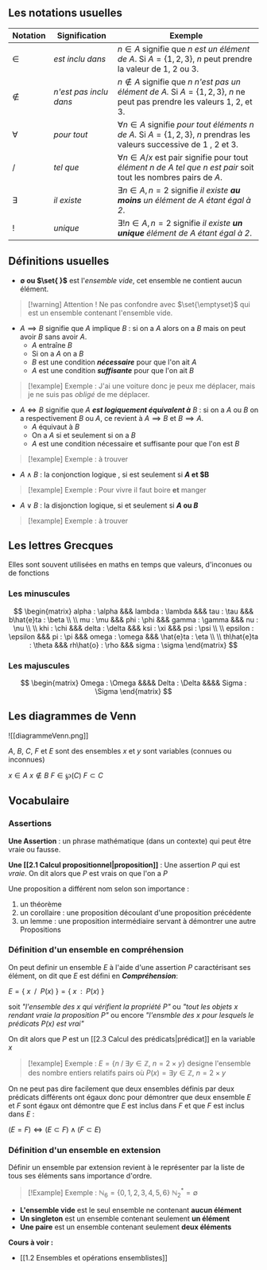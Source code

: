 ## Les notations usuelles

| Notation  | Signification          | Exemple                                                                                                                               |
| --------- | ---------------------- | ------------------------------------------------------------------------------------------------------------------------------------- |
| $\in$     | _est inclu dans_       | $n \in A$ signifie que _$n$ est un élément de A_. Si $A = \{1, 2, 3\}$, $n$ peut prendre la valeur de 1, 2 ou 3.                      |
| $\notin$  | _n'est pas inclu dans_ | $n \notin A$ signifie que _n n'est pas un élément de A._ Si $A = \{1,2,3\}$, $n$ ne peut pas prendre les valeurs $1$, $2$, et $3$.    |
| $\forall$ | _pour tout_            | $\forall  n \in A$ signifie _pour tout éléments $n$ de $A$._ Si $A = \{1, 2, 3\}$, $n$ prendras les valeurs successive de 1 , 2 et 3. |
| $/$ | _tel que_| $\forall n \in A / x \text{ est pair}$ signifie pour tout _élément $n$ de $A$ tel que n est pair_ soit tout les nombres pairs de $A$.                                                                                                                              |
| $\exists$ | _il existe_            | $\exists n \in A, n=2$ signifie _il existe __au moins__ un élément de $A$ étant égal à 2_.                                            |
| $!$       | _unique_               | $\exists! n \in A, n=2$ signifie _il existe __un unique__ élément de $A$ étant égal à 2_.                                             |

## Définitions usuelles

 - __$\emptyset$ ou $\set{ }$__  est l'_ensemble vide_,  cet ensemble ne contient aucun élément.

> [!warning] Attention !
> Ne pas confondre avec $\set{\emptyset}$ qui est un ensemble contenant l'ensemble vide.
 
 - $A \implies B$ signifie que $A$ implique $B$ : si on a $A$ alors on a $B$ mais on peut avoir $B$ sans avoir $A$.  
	- $A$ entraîne $B$ 
	- Si on a $A$ on a $B$
	- $B$ est une condition ___nécessaire___ pour que l'on ait $A$
	- $A$ est une condition ___suffisante___ pour que l'on ait $B$
>[!example] Exemple : 
>J'ai une voiture donc je peux me déplacer, mais je ne suis pas _obligé_ de me déplacer.
   
- $A \iff B$ signifie que $A$ ___est logiquement équivalent à___ $B$ : si on a $A$ ou $B$ on a respectivement $B$ ou $A$, ce revient à $A \implies B$ et $B \implies A$.
	- $A$ équivaut à $B$
	- On a $A$ si et seulement si on a $B$
	- $A$ est une condition nécessaire et suffisante pour que l'on est $B$
>[!example] Exemple : à  trouver

- $A \land B$ : la conjonction logique , si est seulement si __$A$ et $B__
>[!example] Exemple : 
>Pour vivre il faut boire __et__ manger 

- $A \lor B$ : la disjonction logique, si et seulement si __$A$ ou $B$__
>[!example] Exemple : à trouver


## Les lettres Grecques
Elles sont souvent utilisées en maths en temps que valeurs, d'inconues ou de fonctions

### Les minuscules

$$
\begin{matrix}
alpha : \alpha &&& lambda : \lambda &&& tau : \tau &&& b\hat{e}ta : \beta \\ 
\\
mu : \mu &&& phi : \phi &&& gamma : \gamma &&& nu : \nu \\ 
\\
khi : \chi &&& delta : \delta &&& ksi : \xi &&& psi : \psi \\
\\
epsilon : \epsilon &&& pi : \pi &&& omega : \omega &&& \hat{e}ta : \eta \\
\\
th\hat{e}ta : \theta &&& rh\hat{o} : \rho &&& sigma : \sigma
\end{matrix}
$$

### Les majuscules  

$$
\begin{matrix}
Omega : \Omega &&&& Delta : \Delta &&&& Sigma : \Sigma
\end{matrix}
$$

## Les diagrammes de Venn

![[diagrammeVenn.png]]

$A$, $B$, $C$, $F$ et $E$ sont des ensembles
$x$ et $y$ sont variables (connues ou inconnues)

$x \in A$
$x \notin B$
$F \in \wp(C)$
$F \subset C$

## Vocabulaire

### Assertions

__Une Assertion__ : un phrase mathématique (dans un contexte) qui peut être vraie ou fausse.

__Une [[2.1 Calcul propositionnel|proposition]]__ : Une assertion $P$ qui est _vraie_. On dit alors que $P$ est vrais on que l'on a $P$

Une proposition a différent nom selon son importance :
1. un théorème 
2. un corollaire : une proposition découlant d'une proposition précédente
3. un lemme : une proposition intermédiaire servant à démontrer une autre Propositions

### Définition d'un ensemble en compréhension

On peut definir un ensemble $E$ à l'aide d'une assertion $P$ caractérisant ses élément, on dit que $E$ est défini en ___Compréhension___:

$E = \{\ x\ \; /\ \; P(x)\ \} = \{\ x\ \; : \ \; P(x)\ \}$ 

soit _"l'ensemble des $x$ qui vérifient la propriété $P$"_  ou _"tout les objets $x$ rendant vraie la proposition $P$"_ ou encore _"l'ensmble des $x$ pour lesquels le prédicats $P(x)$ est vrai"_

On dit alors que $P$ est un [[2.3 Calcul des prédicats|prédicat]] en la variable $x$ 

>[!example] Exemple :
>$E = \{n \; /\; \exists y \in \mathbb{Z} ,\ n = 2 \times y \}$ designe l'ensemble des nombre entiers relatifs pairs où  $P(x) = \exists y \in \mathbb{Z} ,\ n = 2 \times y$

On ne peut pas dire facilement que deux ensembles définis par deux prédicats différents ont égaux donc pour démontrer que deux ensemble $E$ et $F$ sont égaux ont démontre que $E$ est inclus dans $F$ et que $F$ est inclus dans $E$ :

$(E = F ) \iff (E \subset F) \land (F \subset E)$ 

### Définition d'un ensemble en extension

Définir un ensemble par extension revient à le représenter par la liste de tous ses éléments sans importance d'ordre.

>[!Example] Exemple :
>$\mathbb{N}_6 = \{0, 1, 2, 3, 4, 5, 6\}$
> $\mathbb{N}^*_2 = \emptyset$ 

- __L'ensemble vide__ est le seul ensemble ne contenant __aucun élément__
- __Un singleton__ est un ensemble contenant seulement __un élément__
- __Une paire__ est un ensemble contenant seulement __deux éléments__

**Cours à voir :**
- [[1.2 Ensembles et opérations ensemblistes]]